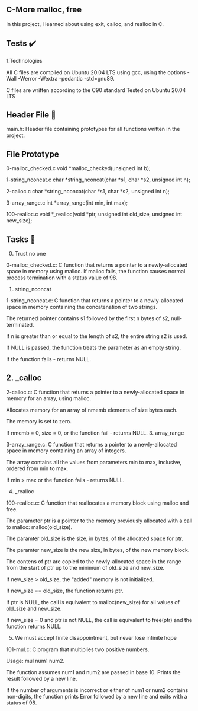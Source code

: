 ## C-More malloc, free

In this project, I learned about using exit, calloc, and realloc in C.

## Tests ✔️

1.Technologies

All C files are compiled on Ubuntu 20.04 LTS using gcc, using the options -Wall -Werror -Wextra -pedantic -std=gnu89.

C files are written according to the C90 standard Tested on Ubuntu 20.04 LTS

## Header File 📁

main.h: Header file containing prototypes for all functions written in the project.

## File	  Prototype

0-malloc_checked.c	void *malloc_checked(unsigned int b);

1-string_nconcat.c	char *string_nconcat(char *s1, char *s2, unsigned int n);

2-calloc.c	char *string_nconcat(char *s1, char *s2, unsigned int n);

3-array_range.c	int *array_range(int min, int max);

100-realloc.c	void *_realloc(void *ptr, unsigned int old_size, unsigned int new_size);

## Tasks 📃

0. Trust no one

0-malloc_checked.c: C function that returns a pointer to a newly-allocated space in memory using malloc.
If malloc fails, the function causes normal process termination with a status value of 98.

1. string_nconcat

1-string_nconcat.c: C function that returns a pointer to a newly-allocated space in memory containing the concatenation of two strings.

The returned pointer contains s1 followed by the first n bytes of s2, null-terminated.

If n is greater than or equal to the length of s2, the entire string s2 is used.

If NULL is passed, the function treats the parameter as an empty string.

If the function fails - returns NULL.

## 2. _calloc

2-calloc.c: C function that returns a pointer to a newly-allocated space in memory for an array, using malloc.

Allocates memory for an array of nmemb elements of size bytes each.

The memory is set to zero.

If nmemb = 0, size = 0, or the function fail - returns NULL.
3. array_range

3-array_range.c: C function that returns a pointer to a newly-allocated space in memory containing an array of integers.

The array contains all the values from parameters min to max, inclusive, ordered from min to max.

If min > max or the function fails - returns NULL.

4. _realloc

100-realloc.c: C function that reallocates a memory block using malloc and free.

The parameter ptr is a pointer to the memory previously allocated with a call to malloc: malloc(old_size).

The paramter old_size is the size, in bytes, of the allocated space for ptr.

The paramter new_size is the new size, in bytes, of the new memory block.

The contens of ptr are copied to the newly-allocated space in the range from the start of ptr up to the minimum of old_size and new_size.

If new_size > old_size, the "added" memory is not initialized.

If new_size == old_size, the function returns ptr.

If ptr is NULL, the call is equivalent to malloc(new_size) for all values of old_size and new_size.

If new_size = 0 and ptr is not NULL, the call is equivalent to free(ptr) and the function returns NULL.

5. We must accept finite disappointment, but never lose infinite hope

101-mul.c: C program that multiplies two positive numbers.

Usage: mul num1 num2.

The function assumes num1 and num2 are passed in base 10.
Prints the result followed by a new line.


If the number of arguments is incorrect or either of num1 or num2 contains non-digits, the function prints Error followed by a new line and exits with a status of 98.
